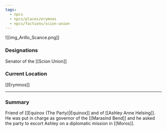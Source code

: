 ```yaml
---
tags:
  - npcs
  - npcs/places/erymnos
  - npcs/factions/scion-union
---
```

![[img_Arillo_Scance.png]]
### Designations
Senator of the [[Scion Union]]

### Current Location
[[Erymnos]]

___
### Summary
Friend of [[Equinox (The Party)|Equinox]] and of [[Ashley Anne Helsing]]. He was put in charge as governor of the [[Marasind Bend]] and he asked the party to escort Ashley on a diplomatic mission in [[Moros]].